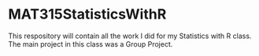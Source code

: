 # MAT315StatisticsWithR
 This respository will contain all the work I did for my Statistics with R class. The main project in this class was a Group Project.
